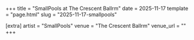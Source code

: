 +++
title = "SmallPools at The Crescent Ballrm"
date = 2025-11-17
template = "page.html"
slug = "2025-11-17-smallpools"

[extra]
artist = "SmallPools"
venue = "The Crescent Ballrm"
venue_url = ""
+++

